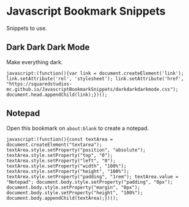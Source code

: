 # Javascript Bookmark Snippets

Snippets to use.

## Dark Dark Dark Mode

Make everything dark.
```
javascript:(function(){var link = document.createElement('link'); link.setAttribute('rel', 'stylesheet'); link.setAttribute('href', "https://squaredstudios-mc.github.io/JavascriptBookmarkSnippets/darkdarkdarkmode.css"); document.head.appendChild(link);})();
```

## Notepad

Open this bookmark on `about:blank` to create a notepad.

```
javascript:(function(){const textArea = document.createElement("textarea"); textArea.style.setProperty("position", "absolute"); textArea.style.setProperty("top", "0"); textArea.style.setProperty("left", "0"); textArea.style.setProperty("width", "100%"); textArea.style.setProperty("height", "100%"); textArea.style.setProperty("padding", "1rem"); textArea.value = "Notepad"; document.body.style.setProperty("padding", "0px"); document.body.style.setProperty("margin", "0px"); document.body.style.setProperty("height", "100%"); document.body.appendChild(textArea);})();
```
